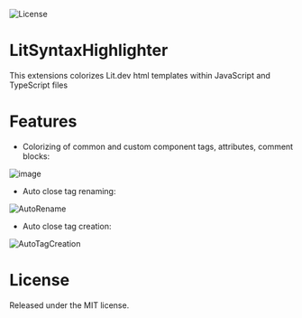 ![License][license-image]

# LitSyntaxHighlighter

This extensions colorizes Lit.dev html templates within JavaScript and TypeScript files

# Features
- Colorizing of common and custom component tags, attributes, comment blocks:

![image](https://github.com/sosupb/LitSyntaxHighlighter/assets/171883606/3ccf18c7-d96d-413f-8900-90d690b1cdc2)

- Auto close tag renaming:

![AutoRename](https://github.com/sosupb/LitSyntaxHighlighter/assets/171883606/77ba9308-86a6-472c-ab91-6fabbaae15a5)

- Auto close tag creation:

![AutoTagCreation](https://github.com/sosupb/LitSyntaxHighlighter/assets/171883606/416dc00b-135b-4435-8fca-1265bdd0c56c)

# License

Released under the MIT license.

[license-image]: https://img.shields.io/badge/license-MIT-blue.svg?labelColor=333333
